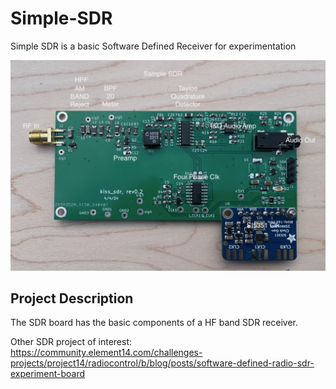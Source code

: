 # Simple-SDR
Simple SDR is a basic Software Defined Receiver for experimentation

![Robot_Front](https://github.com/jerryok826/Simple-SDR/blob/main/Pictures/simple_sdr_caption.jpeg)

## Project Description
The SDR board has the basic components of a HF band SDR receiver.

Other SDR project of interest:
https://community.element14.com/challenges-projects/project14/radiocontrol/b/blog/posts/software-defined-radio-sdr-experiment-board
